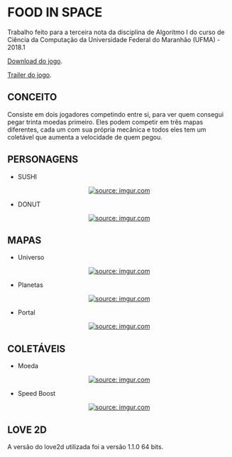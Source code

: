 # FOOD IN SPACE

  Trabalho feito para a terceira nota da disciplina de Algoritmo I do curso de Ciência da Computação da Universidade Federal do Maranhão (UFMA) - 2018.1
  
  <a href="https://drive.google.com/open?id=1CaUAl7UbChqcifhqSpgS8QMV4Di6KFbW">Download do jogo</a>.
  
  <a href="https://www.youtube.com/watch?v=6J1du7rgtxU&t=">Trailer do jogo</a>.
 
## CONCEITO

  Consiste em dois jogadores competindo entre si, para ver quem consegui pegar trinta moedas primeiro. Eles podem competir em três mapas diferentes, cada um com sua própria mecânica e todos eles tem um coletável que aumenta a velocidade de quem pegou.

## PERSONAGENS

- SUSHI
<p align="center"><a href="https://imgur.com/X2VvVZL"><img src="https://i.imgur.com/X2VvVZL.png" title="source: imgur.com" /></a>

- DONUT
<p align="center"><a href="https://imgur.com/bBR17KU"><img src="https://i.imgur.com/bBR17KU.png" title="source: imgur.com" /></a>

## MAPAS

- Universo

<p align="center"><a href="https://imgur.com/gFRQEbH"><img src="https://i.imgur.com/gFRQEbH.png" title="source: imgur.com" /></a></p>

- Planetas

<p align="center"><a href="https://imgur.com/d7V0Iy4"><img src="https://i.imgur.com/d7V0Iy4.png" title="source: imgur.com" /></a></p>

- Portal

<p align="center"><a href="https://imgur.com/o8AW5nh"><img src="https://i.imgur.com/o8AW5nh.png" title="source: imgur.com" /></a></p>

## COLETÁVEIS

- Moeda

<p align="center"><a href="https://imgur.com/7uJ6t6L"><img src="https://i.imgur.com/7uJ6t6L.png" title="source: imgur.com" /></a></p>

- Speed Boost

<p align="center"><a href="https://imgur.com/YoAKcT3"><img src="https://i.imgur.com/YoAKcT3.png" title="source: imgur.com" /></a></p>

## LOVE 2D 

A versão do love2d utilizada foi a versão 1.1.0 64 bits.
